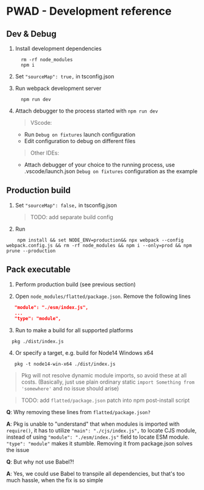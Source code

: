 # PWAD - Development reference

## Dev & Debug

1. Install development dependencies

   ```shell
     rm -rf node_modules
     npm i
   ```

2. Set `"sourceMap": true,` in tsconfig.json

3. Run webpack development server

   ```shell
     npm run dev
   ```

4. Attach debugger to the process started with `npm run dev`

   > VScode:

   - Run `Debug on fixtures` launch configuration
   - Edit configuration to debug on different files

   > Other IDEs:

   - Attach debugger of your choice to the running process, use .vscode/launch.json `Debug on fixtures` configuration as the example

## Production build

1. Set `"sourceMap": false,` in tsconfig.json

   > TODO: add separate build config

2. Run

```shell
    npm install && set NODE_ENV=production&& npx webpack --config webpack.config.js && rm -rf node_modules && npm i --only=prod && npm prune --production
```

## Pack executable

1. Perform production build (see previous section)

2. Open `node_modules/flatted/package.json`. Remove the following lines

```json
   "module": "./esm/index.js",
   ...
   "type": "module",
```

3. Run to make a build for all supported platforms

```shell
  pkg ./dist/index.js
```

4. Or specify a target, e.g. build for Node14 Windows x64

```shell
   pkg -t node14-win-x64 ./dist/index.js
```

> Pkg will not resolve dynamic module imports, so avoid these at all costs. (Basically, just use plain ordinary static `import Something from 'somewhere'` and no issue should arise)

> TODO: add `flatted/package.json` patch into npm post-install script

**Q**: Why removing these lines from `flatted/package.json?`

**A**: Pkg is unable to "understand" that when modules is imported with `require()`, it has to utilize `"main": "./cjs/index.js",` to locate CJS module, instead of using `"module": "./esm/index.js"` field to locate ESM module. `"type": "module"` makes it stumble. Removing it from package.json solves the issue

**Q**: But why not use Babel?!

**A**: Yes, we could use Babel to transpile all dependencies, but that's too much hassle, when the fix is so simple
